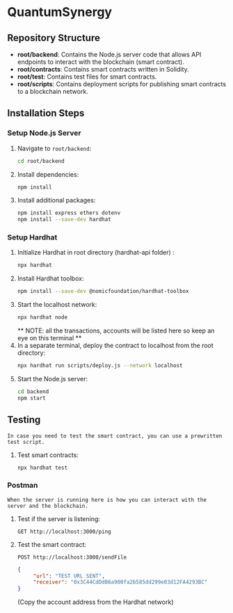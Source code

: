 
# QuantumSynergy

## Repository Structure

- **root/backend**: Contains the Node.js server code that allows API endpoints to interact with the blockchain (smart contract).
- **root/contracts**: Contains smart contracts written in Solidity.
- **root/test**: Contains test files for smart contracts.
- **root/scripts**: Contains deployment scripts for publishing smart contracts to a blockchain network.

## Installation Steps

### Setup Node.js Server

1. Navigate to `root/backend`:
    ```sh
    cd root/backend
    ```
2. Install dependencies:
    ```sh
    npm install
    ```
3. Install additional packages:
    ```sh
    npm install express ethers dotenv
    npm install --save-dev hardhat
    ```

### Setup Hardhat

1. Initialize Hardhat in root directory (hardhat-api folder) :
    ```sh
    npx hardhat
    ```
2. Install Hardhat toolbox:
    ```sh
    npm install --save-dev @nomicfoundation/hardhat-toolbox
    ```
4. Start the localhost network:
    ```sh
    npx hardhat node
    ```
    ** NOTE: all the transactions, accounts will be listed here so keep an eye on this terminal ** 
5. In a separate terminal, deploy the contract to localhost from the root directory:
    ```sh
    npx hardhat run scripts/deploy.js --network localhost
    ```
6. Start the Node.js server:
    ```sh
    cd backend
    npm start
    ```

## Testing
    In case you need to test the smart contract, you can use a prewritten test script.
1. Test smart contracts:
    ```sh
    npx hardhat test
    ```
### Postman
    When the server is running here is how you can interact with the server and the blockchain.
 
1. Test if the server is listening:
    ```http
    GET http://localhost:3000/ping
    ```
2. Test the smart contract:
    ```http
    POST http://localhost:3000/sendFile
    ```
    ```json
    {
         "url": "TEST URL SENT",
         "receiver": "0x3C44CdDdB6a900fa2b585dd299e03d12FA4293BC"
    }
    ```
    (Copy the account address from the Hardhat network)
